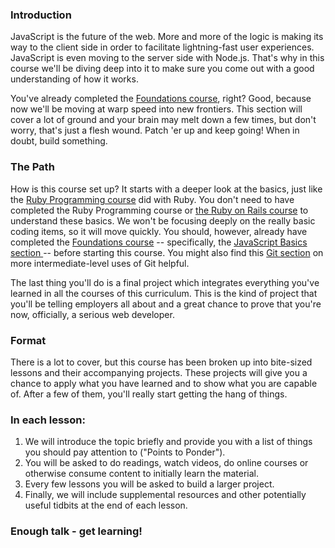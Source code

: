 ### Introduction

JavaScript is the future of the web. More and more of the logic is making its way to the client side in order to facilitate lightning-fast user experiences. JavaScript is even moving to the server side with Node.js. That's why in this course we'll be diving deep into it to make sure you come out with a good understanding of how it works.

You've already completed the [Foundations course](/courses/foundations), right? Good, because now we'll be moving at warp speed into new frontiers. This section will cover a lot of ground and your brain may melt down a few times, but don't worry, that's just a flesh wound. Patch 'er up and keep going! When in doubt, build something.

### The Path

How is this course set up? It starts with a deeper look at the basics, just like the [Ruby Programming course](/courses/ruby-programming) did with Ruby. You don't need to have completed the Ruby Programming course or [the Ruby on Rails course](/courses/ruby-on-rails) to understand these basics. We won't be focusing deeply on the really basic coding items, so it will move quickly. You should, however, already have completed the [Foundations course](/courses/foundations) -- specifically, the [JavaScript Basics section ](/courses/foundations#javascript-basics) -- before starting this course. You might also find this [Git section](https://www.theodinproject.com/paths/full-stack-ruby-on-rails/courses/ruby-programming#intermediate-git) on more intermediate-level uses of Git helpful.

The last thing you'll do is a final project which integrates everything you've learned in all the courses of this curriculum. This is the kind of project that you'll be telling employers all about and a great chance to prove that you're now, officially, a serious web developer.

### Format

There is a lot to cover, but this course has been broken up into bite-sized lessons and their accompanying projects. These projects will give you a chance to apply what you have learned and to show what you are capable of. After a few of them, you'll really start getting the hang of things.

### In each lesson:

1. We will introduce the topic briefly and provide you with a list of things you should pay attention to ("Points to Ponder").
2. You will be asked to do readings, watch videos, do online courses or otherwise consume content to initially learn the material.
3. Every few lessons you will be asked to build a larger project.
4. Finally, we will include supplemental resources and other potentially useful tidbits at the end of each lesson.

### Enough talk - get learning!

